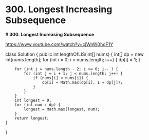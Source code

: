 # 300. Longest Increasing Subsequence

**# 300. Longest Increasing Subsequence**

https://www.youtube.com/watch?v=cjWnW0hdF1Y

class Solution {
    public int lengthOfLIS(int[] nums) {
        int[] dp = new int[nums.length];
        for (int i = 0; i < nums.length; i++) {
            dp[i] = 1;
        }
        
        for (int i = nums.length - 2; i >= 0; i-- ) {
            for (int j = i + 1; j < nums.length; j++) {
                if (nums[i] < nums[j]) {
                    dp[i] = Math.max(dp[i], 1 + dp[j]);
                }
            }
        }
        int longest = 0;
        for (int num : dp) {
            longest = Math.max(longest, num);
        }
        return longest;
    }
}

